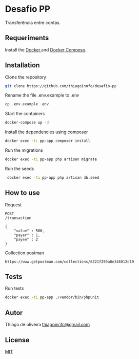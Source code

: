 # Desafio PP

Transferência entre contas.

## Requeriments

Install the [ Docker ](https://docs.docker.com/engine/)
and [ Docker Compose](https://docs.docker.com/compose/).

## Installation

Clone the repository

```bash
git clone https://github.com/thiagoinnfo/desafio-pp
```

Rename the file .env.example to .env

```bash
cp .env.example .env
```

Start the containers

```bash
docker-compose up -d
```
Install the dependencies using composer

```bash
docker exec -ti pp-app composer install
```

Run the migrations

```bash
docker exec -ti pp-app php artisan migrate
```

Run the seeds

```bash
 docker exec -ti pp-app php artisan db:seed
```

## How to use

Request

```
POST
/transaction

{
    "value" : 500,
    "payer" : 1,
    "payee" : 2
}
```
Collection postman

```
https://www.getpostman.com/collections/8321f250a8e346012d19
```

## Tests

Run tests

```bash
docker exec -ti pp-app ./vendor/bin/phpunit
```

## Autor
Thiago de oliveira
thiagoinnfo@gmail.com

## License
[MIT](https://choosealicense.com/licenses/mit/)